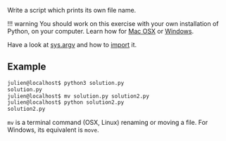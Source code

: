 Write a script which prints its own file name.

!!! warning
    You should work on this exercise with your own installation of Python, 
    on your computer. Learn how for 
    [Mac OSX](https://framagit.org/hackinscience/hkis-website/wikis/How-to-work-on-an-exercise-from-Mac-OSX) 
    or [Windows](https://framagit.org/hackinscience/hkis-website/wikis/How-to-work-on-an-exercise-from-Windows).

Have a look at
[sys.argv](https://docs.python.org/fr/3/library/sys.html#sys.argv) and
how to [import](https://docs.python.org/fr/3/reference/import.html) it.


## Example

```bash
julien@localhost$ python3 solution.py
solution.py
julien@localhost$ mv solution.py solution2.py
julien@localhost$ python solution2.py
solution2.py
```

`mv` is a terminal command (OSX, Linux) renaming or moving a file. For Windows, its equivalent is `move`.
